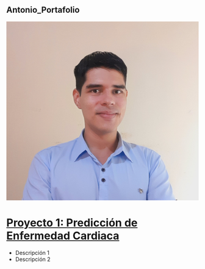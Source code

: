 ## Antonio_Portafolio

![Photo](https://github.com/a-jimenezc/a-jimenezc.github.io/blob/main/image2.jpg)

# [Proyecto 1: Predicción de Enfermedad Cardiaca](https://github.com/a-jimenezc/Deep_learning_project)

- Descripción 1
- Descripción 2

